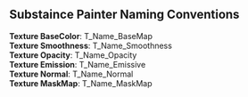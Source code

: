 <link rel="stylesheet" href="../style.css">

## Substaince Painter Naming Conventions

**Texture BaseColor**: T_Name_BaseMap  
**Texture Smoothness**: T_Name_Smoothness  
**Texture Opacity**: T_Name_Opacity  
**Texture Emission**: T_Name_Emissive  
**Texture Normal**: T_Name_Normal  
**Texture MaskMap**: T_Name_MaskMap  